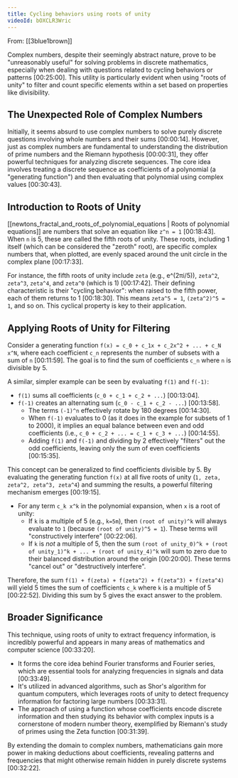 ```yaml
---
title: Cycling behaviors using roots of unity
videoId: bOXCLR3Wric
---
```


From: [[3blue1brown]] <br/> 

Complex numbers, despite their seemingly abstract nature, prove to be "unreasonably useful" for solving problems in discrete mathematics, especially when dealing with questions related to cycling behaviors or patterns <a class="yt-timestamp" data-t="00:25:00">[00:25:00]</a>. This utility is particularly evident when using "roots of unity" to filter and count specific elements within a set based on properties like divisibility.

## The Unexpected Role of Complex Numbers
Initially, it seems absurd to use complex numbers to solve purely discrete questions involving whole numbers and their sums <a class="yt-timestamp" data-t="00:00:14">[00:00:14]</a>. However, just as complex numbers are fundamental to understanding the distribution of prime numbers and the Riemann hypothesis <a class="yt-timestamp" data-t="00:00:31">[00:00:31]</a>, they offer powerful techniques for analyzing discrete sequences. The core idea involves treating a discrete sequence as coefficients of a polynomial (a "generating function") and then evaluating that polynomial using complex values <a class="yt-timestamp" data-t="00:30:43">[00:30:43]</a>.

## Introduction to Roots of Unity
[[newtons_fractal_and_roots_of_polynomial_equations | Roots of polynomial equations]] are numbers that solve an equation like `z^n = 1` <a class="yt-timestamp" data-t="00:18:43">[00:18:43]</a>. When `n` is 5, these are called the fifth roots of unity. These roots, including 1 itself (which can be considered the "zeroth" root), are specific complex numbers that, when plotted, are evenly spaced around the unit circle in the complex plane <a class="yt-timestamp" data-t="00:17:33">[00:17:33]</a>.

For instance, the fifth roots of unity include `zeta` (e.g., e^(2πi/5)), `zeta^2`, `zeta^3`, `zeta^4`, and `zeta^0` (which is 1) <a class="yt-timestamp" data-t="00:17:42">[00:17:42]</a>.
Their defining characteristic is their "cycling behavior": when raised to the fifth power, each of them returns to 1 <a class="yt-timestamp" data-t="00:18:30">[00:18:30]</a>. This means `zeta^5 = 1`, `(zeta^2)^5 = 1`, and so on. This cyclical property is key to their application.

## Applying Roots of Unity for Filtering
Consider a generating function `f(x) = c_0 + c_1x + c_2x^2 + ... + c_N x^N`, where each coefficient `c_n` represents the number of subsets with a sum of `n` <a class="yt-timestamp" data-t="00:11:59">[00:11:59]</a>. The goal is to find the sum of coefficients `c_n` where `n` is divisible by 5.

A similar, simpler example can be seen by evaluating `f(1)` and `f(-1)`:
*   `f(1)` sums all coefficients (`c_0 + c_1 + c_2 + ...`) <a class="yt-timestamp" data-t="00:13:04">[00:13:04]</a>.
*   `f(-1)` creates an alternating sum (`c_0 - c_1 + c_2 - ...`) <a class="yt-timestamp" data-t="00:13:58">[00:13:58]</a>.
    *   The terms `(-1)^n` effectively rotate by 180 degrees <a class="yt-timestamp" data-t="00:14:30">[00:14:30]</a>.
    *   When `f(-1)` evaluates to 0 (as it does in the example for subsets of 1 to 2000), it implies an equal balance between even and odd coefficients (i.e., `c_0 + c_2 + ... = c_1 + c_3 + ...`) <a class="yt-timestamp" data-t="00:14:55">[00:14:55]</a>.
    *   Adding `f(1)` and `f(-1)` and dividing by 2 effectively "filters" out the odd coefficients, leaving only the sum of even coefficients <a class="yt-timestamp" data-t="00:15:35">[00:15:35]</a>.

This concept can be generalized to find coefficients divisible by 5. By evaluating the generating function `f(x)` at all five roots of unity (`1, zeta, zeta^2, zeta^3, zeta^4`) and summing the results, a powerful filtering mechanism emerges <a class="yt-timestamp" data-t="00:19:15">[00:19:15]</a>.
*   For any term `c_k x^k` in the polynomial expansion, when `x` is a root of unity:
    *   If `k` is a multiple of 5 (e.g., `k=5m`), then `(root of unity)^k` will always evaluate to `1` (because `(root of unity)^5 = 1`). These terms will "constructively interfere" <a class="yt-timestamp" data-t="00:22:06">[00:22:06]</a>.
    *   If `k` is *not* a multiple of 5, then the sum `(root of unity_0)^k + (root of unity_1)^k + ... + (root of unity_4)^k` will sum to zero due to their balanced distribution around the origin <a class="yt-timestamp" data-t="00:20:00">[00:20:00]</a>. These terms "cancel out" or "destructively interfere".

Therefore, the sum `f(1) + f(zeta) + f(zeta^2) + f(zeta^3) + f(zeta^4)` will yield 5 times the sum of coefficients `c_k` where `k` is a multiple of 5 <a class="yt-timestamp" data-t="00:22:52">[00:22:52]</a>. Dividing this sum by 5 gives the exact answer to the problem.

## Broader Significance
This technique, using roots of unity to extract frequency information, is incredibly powerful and appears in many areas of mathematics and computer science <a class="yt-timestamp" data-t="00:33:20">[00:33:20]</a>.
*   It forms the core idea behind Fourier transforms and Fourier series, which are essential tools for analyzing frequencies in signals and data <a class="yt-timestamp" data-t="00:33:49">[00:33:49]</a>.
*   It's utilized in advanced algorithms, such as Shor's algorithm for quantum computers, which leverages roots of unity to detect frequency information for factoring large numbers <a class="yt-timestamp" data-t="00:33:31">[00:33:31]</a>.
*   The approach of using a function whose coefficients encode discrete information and then studying its behavior with complex inputs is a cornerstone of modern number theory, exemplified by Riemann's study of primes using the Zeta function <a class="yt-timestamp" data-t="00:31:39">[00:31:39]</a>.

By extending the domain to complex numbers, mathematicians gain more power in making deductions about coefficients, revealing patterns and frequencies that might otherwise remain hidden in purely discrete systems <a class="yt-timestamp" data-t="00:32:22">[00:32:22]</a>.